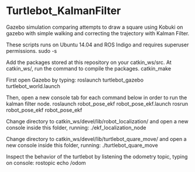 # Turtlebot_KalmanFilter
Gazebo simulation comparing attempts to draw a square using Kobuki on gazebo with simple walking and correcting the trajectory with Kalman Filter.

These scripts runs on Ubuntu 14.04 and ROS Indigo and requires superuser permissions.
	sudo -s

Add the packages stored at this repository on your catkin_ws/src.
At catkin_ws/, run the command to compile the packages.
	catkin_make

First open Gazebo by typing:
	roslaunch turtlebot_gazebo turtlebot_world.launch

Then, open a new console tab for each command below in order to run the kalman filter node.
	roslaunch robot_pose_ekf robot_pose_ekf.launch
	rosrun robot_pose_ekf robot_pose_ekf


Change directory to catkin_ws/devel/lib/robot_localization/ and open a new console inside this folder, running:
	./ekf_localization_node

Change directory to catkin_ws/devel/lib/turtlebot_quare_move/ and open a new console inside this folder, running:
	./turtlebot_quare_move


Inspect the behavior of the turtlebot by listening the odometry topic, typing on console:
	rostopic echo /odom
